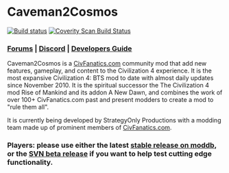 # Caveman2Cosmos 
[![Build status](https://ci.appveyor.com/api/projects/status/03bdn0dlmy85k4oj?svg=true)](https://ci.appveyor.com/project/Caveman2Cosmos/caveman2cosmos)
<a href="https://scan.coverity.com/projects/caveman2cosmos-caveman2cosmos">
  <img alt="Coverity Scan Build Status"
       src="https://scan.coverity.com/projects/19071/badge.svg"/>
</a>
### [Forums](https://forums.civfanatics.com/forums/civ4-caveman-2-cosmos.449//)  |  [Discord](https://discord.com/invite/KWGvV7eWsN)  |  [Developers Guide](https://github.com/caveman2cosmos/Caveman2Cosmos/wiki/Developer-Guide)

Caveman2Cosmos is a [CivFanatics.com](https://www.civfanatics.com) community mod that add new features, gameplay, and content to the Civilization 4 experience.
It is the most expansive Civilization 4: BTS mod to date with almost daily updates since November 2010.
It is the spiritual successor the The Civilization 4 mod Rise of Mankind and its addon A New Dawn, and combines the work of over 100+ CivFanatics.com
past and present modders to create a mod to "rule them all".  

It is currently being developed by StrategyOnly Productions with a modding team made up of prominent members of [CivFanatics.com](https://www.civfanatics.com).

### Players: please use either the latest [stable release on moddb](https://forums.civfanatics.com/resources/caveman2cosmos.15324/), or the [SVN beta release](https://github.com/caveman2cosmos/Caveman2Cosmos/wiki/Using-SVN) if you want to help test cutting edge functionality.

